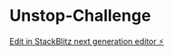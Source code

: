 # Unstop-Challenge

[Edit in StackBlitz next generation editor ⚡️](https://stackblitz.com/~/github.com/devvivek172/Unstop-Challenge)